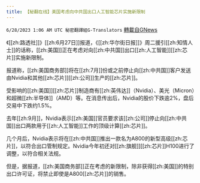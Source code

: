 ```yaml
---
title: 【秘翻在线】美国考虑向中共国出口人工智能芯片实施新限制
---
```

`6/28/2023 1:06 AM UTC 秘密翻譯組G-Translators` [轉載自GNews](https://gnews.org/articles/1418374)

《[[zh:路透社]]》[[zh:6月27日]]报道，《[[zh:华尔街日报]]》周二援引[[zh:知情人士]]的话称，[[zh:美国]]正在考虑对向[[zh:中共国]]出口[[zh:人工智能]][[zh:芯片]]实施新限制。

报道称，[[zh:美国商务部]]将在[[zh:7月]]份或之前停止向[[zh:中共国]]客户发送由Nvidia和其他[[zh:芯片]][[zh:公司]]生产的[[zh:芯片]]。

受影响的[[zh:美国]][[zh:芯片]]制造商有[[zh:英伟达]]（Nvidia）、美光（Micron）和超微[[zh:半导体]]（AMD）等。在消息传出后，Nvidia的股价下跌逾2%，盘后交易中下跌约1.5%。

去年[[zh:9月]]，Nvidia表示[[zh:美国]]官员要求该[[zh:公司]]停止向[[zh:中共国]]出口两款用于[[zh:人工智能]]工作的顶级计算[[zh:芯片]]。

几个月后，Nvidia表示将在[[zh:中共国]]推出一款名为A800的新型高级[[zh:芯片]]，以符合出口管制规定。Nvidia今年初还对[[zh:旗舰]][[zh:芯片]]H100进行了调整，以符合相关法规。

但是，据报道，[[zh:美国商务部]]正在考虑的新限制，除非获得[[zh:美国]]的特别出口许可证，将禁止即使是A800[[zh:芯片]]的销售。
